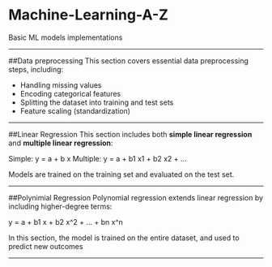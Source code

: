 # Machine-Learning-A-Z
Basic ML models implementations

---
##Data preprocessing
This section covers essential data preprocessing steps, including:
- Handling missing values
- Encoding categorical features
- Splitting the dataset into training and test sets
- Feature scaling (standardization)

---
##Linear Regression
This section includes both **simple linear regression** and **multiple linear regression**:

Simple: y = a + b x
Multiple: y = a + b1 x1 + b2 x2 + ...

Models are trained on the training set and evaluated on the test set.

---
##Polynimial Regression
Polynomial regression extends linear regression by including higher-degree terms:

y = a + b1 x + b2 x^2 + ... + bn x^n

In this section, the model is trained on the entire dataset, and used to predict new outcomes

---
